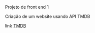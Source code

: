 Projeto de front end 1

Criação de um website usando API TMDB 

link [TMDB](https://developer.themoviedb.org/)
